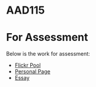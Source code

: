 # AAD115
For Assessment 
==============
Below is the work for assessment: 
- [Flickr Pool](https://www.flickr.com/photos/127785088@N07/)
- [Personal Page](https://jemmaeagleson.github.io/personal-page/Personal-Page.html)
- [Essay]()
